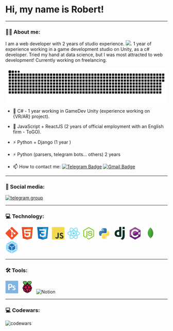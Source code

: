 
# Hi, my name is Robert!

---

### :man_technologist: About me:

I am a web developer with 2 years of studio experience. <img src="https://media.giphy.com/media/WUlplcMpOCEmTGBtBW/giphy.gif" width="30px">.  1 year of experience working in a game development studio on Unity, as a c# developer. Tried my hand at data science, but I was most attracted to web development! Currently working on freelancing.

<p align="center">
 <img width="600" src="assets/github-snake.svg" alt="snake"/>
</p>

- :telescope: C# - 1 year working in GameDev Unity (experience working on {VR/AR} project).

- :seedling: JavaScript + ReactJS (2 years of official employment with an English firm - ToGO).

- :zap: Python + Django (1 year )

- :zap: Python (parsers, telegram bots... others) 2 years

- :mailbox: How to contact me: [![Telegram Badge](https://img.shields.io/badge/-Robert-blue?style=flat&logo=Telegram&logoColor=white)](https://t.me/Vorbanlo) [![Gmail Badge](https://img.shields.io/badge/-Gmail-red?style=flat&logo=Gmail&logoColor=white)](mailto:yaho432@gmail.com)

---



### 🤝 Social media:

  <div id="badges">
    <a href="https://t.me/Vorbanlo" target="_blank">
      <img src="https://cdn-icons-png.flaticon.com/512/2111/2111646.png" width="40" height="40" alt="telegram group" />
    </a>
  </div>
  

---

### 💻 Technology:

<div>
  <img src="https://github.com/devicons/devicon/blob/master/icons/git/git-original.svg" title="git" alt="git" width="40" height="40"/>&nbsp
  <img src="https://github.com/devicons/devicon/blob/master/icons/html5/html5-original.svg" title="html5" alt="html5" width="40" height="40"/>&nbsp
  <img src="https://github.com/devicons/devicon/blob/master/icons/css3/css3-original.svg" title="css" alt="css" width="40" height="40"/>&nbsp
  <img src="https://github.com/devicons/devicon/blob/master/icons/javascript/javascript-original.svg" title="javascript" alt="javascript" width="40" height="40"/>&nbsp
  <img src="https://github.com/devicons/devicon/blob/master/icons/react/react-original.svg" title="reactjs" alt="reactjs" width="40" height="40"/>&nbsp
  <img src="https://github.com/devicons/devicon/blob/master/icons/nodejs/nodejs-original.svg" title="nodejs" alt="nodejs" width="40" height="40"/>&nbsp
  <img src="https://github.com/devicons/devicon/blob/master/icons/python/python-original.svg" title="python" alt="express" width="40" height="40"/>&nbsp
  <img src="https://github.com/devicons/devicon/blob/master/icons/django/django-plain.svg" title="django" alt="express" width="40" height="40"/>&nbsp
  <img src="https://github.com/devicons/devicon/blob/master/icons/csharp/csharp-original.svg" title="csharp" alt="express" width="40" height="40"/>&nbsp
  <img src="https://github.com/devicons/devicon/blob/master/icons/mongodb/mongodb-original.svg" title="mongodb" alt="mongodb" width="40" height="40"/>&nbsp
  <img src="https://github.com/devicons/devicon/blob/master/icons/webpack/webpack-original.svg" title="webpack" alt="webpack" width="40" height="40"/>&nbsp;
  <!-- <img src="https://github.com/devicons/devicon/blob/master/icons/redux/redux-original.svg" title="redux" alt="redux" width="40" height="40"/>&nbsp; -->
</div>

---

### 🛠 Tools:

<div>
  <img src="https://github.com/devicons/devicon/blob/master/icons/photoshop/photoshop-plain.svg" title="photoshop" alt="photoshop" width="40" height="40"/>&nbsp;
  <img src="https://github.com/devicons/devicon/blob/master/icons/raspberrypi/raspberrypi-original.svg" title="raspberrypi" alt="raspberrypi" width="40" height="40"/>&nbsp;
  <img src="https://upload.wikimedia.org/wikipedia/commons/e/e9/Notion-logo.svg" title="Notion" alt="Notion" width="40" height="40"/>&nbsp;
</div>

---

<!-- ### 💻 Courses completed:

| Courses                                                           | Дата              |
| ----------------------------------------------------------------| :-----------------: |
| https://programmieren-starten.de/ C# Full Kurs                    | 06/2018 - 09/2018 |
| stepik.org/ C# , Python                                           | 11/2018 - 03/2019 |
| www.udemy.com/ C#                                                 | 04/2019 - 08/2019 |
| netology.ru/JS                                                    | 10/2019 - 01/2020 |
| https://www.iu-akademie.de/ Python + Django                       | 01/2020 - 06/2020 |
| https://www.kursfinder.de//JavaScript + ReactJS                   | 08/2020 - 12/2020 |
| stepik.org/Web-технологии:  Web Full                              | 02/2021 - 04/2021 |

--- -->

### 💻 Codewars:

![codewars](https://www.codewars.com/users/S_OK/badges/large)

